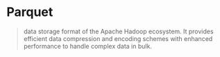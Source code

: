 # Parquet

> data storage format of the Apache Hadoop ecosystem.  It provides efficient data compression and encoding schemes with enhanced performance to handle complex data in bulk.
